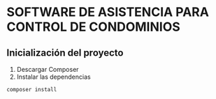 # SOFTWARE DE ASISTENCIA PARA CONTROL DE CONDOMINIOS

## Inicialización del proyecto
1. Descargar Composer
2. Instalar las dependencias
```bash
composer install
```
